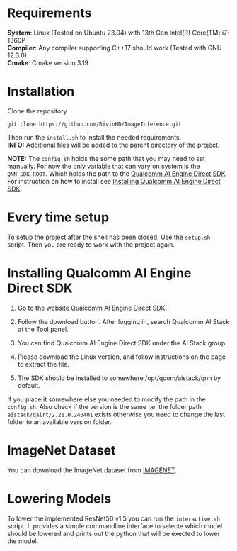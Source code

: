 # Requirements
**System**: Linux (Tested on Ubuntu 23.04) with 13th Gen Intel(R) Core(TM) i7-1360P \
**Compiler**: Any compiler supporting C++17 should work (Tested with GNU 12.3.0) \
**Cmake**: Cmake version 3.19


# Installation

Clone the repository

```
git clone https://github.com/RivinHD/ImageInference.git
```

Then run the `install.sh` to install the needed requirements.\
**INFO:** Additional files will be added to the parent directory of the project.

**NOTE:** The `config.sh` holds the some path that you may need to set manually.
For now the only variable that can vary on system is the `QNN_SDK_ROOT`.
Which holds the path to the [Qualcomm AI Engine Direct SDK](https://www.qualcomm.com/developer/software/qualcomm-ai-engine-direct-sdk).
For instruction on how to install see [Installing Qualcomm AI Engine Direct SDK](#installing-qualcomm-ai-engine-direct-sdk).

# Every time setup
To setup the project after the shell has been closed.
Use the `setup.sh` script.
Then you are ready to work with the project again.

# Installing Qualcomm AI Engine Direct SDK
1. Go to the website [Qualcomm AI Engine Direct SDK](https://www.qualcomm.com/developer/software/qualcomm-ai-engine-direct-sdk).

2. Follow the download button. After logging in, search Qualcomm AI Stack at the Tool panel.

3. You can find Qualcomm AI Engine Direct SDK under the AI Stack group.

4. Please download the Linux version, and follow instructions on the page to extract the file.

5. The SDK should be installed to somewhere /opt/qcom/aistack/qnn by default.

If you place it somewhere else you needed to modify the path in the `config.sh`.
Also check if the version is the same i.e. the folder path `aistack/qairt/2.21.0.240401` exists otherwise you need to change the last folder to an available version folder.

# ImageNet Dataset
You can download the ImageNet dataset from [IMAGENET](https://image-net.org/download-images).

# Lowering Models
To lower the implemented ResNet50 v1.5 you can run the `interactive.sh` script.
It provides a simple commandline interface to selecte which model should be lowered and prints out the python that will be exected to lower the model.
